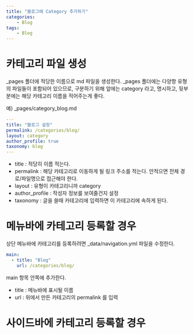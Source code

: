 ```yaml
---
title: "블로그에 Category 추가하기"
categories:
    - Blog
tags:
    - Blog
---
```


# 카테고리 파일 생성
_pages 폴더에 적당한 이름으로 md 파일을 생성한다. _pages 폴더에는 다양항 유형의 파일들이 포함되어 있으므로, 구분하기 위해 앞에는 category 라고, 명시하고, 뒷부분에는 해당 카테고리 이름을 적어주는게 좋다.

예) _pages/category_blog.md

```yml
---
title: "블로그 설정"
permalink: /categories/blog/
layout: category
author_profile: true
taxonomy: blog
---
```
- title : 적당히 이름 적는다.
- permalink : 해당 카테고리로 이동하게 될 링크 주소를 적는다. 안적으면 전체 경로/파일명으로 접근해야 한다.
- layout : 유형이 카테고리니까 category
- author_profile : 작성자 정보를 보여줄건지 설정
- taxonomy : 글을 쓸때 카테고리에 입력하면 이 카테고리에 속하게 된다.

# 메뉴바에 카테고리 등록할 경우
상단 메뉴바에 카테고리를 등록하려면 _data/navigation.yml 파일을 수정한다. 

```yml
main:
  - title: "Blog"
    url: /categories/blog/
```
main 항목 안쪽에 추가한다.
- title : 메뉴바에 표시될 이름
- url : 위에서 만든 카테고리의 permalink 를 입력

# 사이드바에 카테고리 등록할 경우